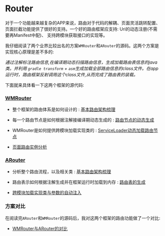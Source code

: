 # Router

对于一个功能越来越复杂的APP来说，路由对于代码的解耦、页面灵活跳转配置、页面拦截功能提供了很好的支持。一个好的路由框架应支持: Uri的动态注册(不需要再Manifest中配)、 支持跨模块获取接口的实现等。

我仔细阅读了两个业界比较出名的方案`WMRouter`和`ARouter`的源码。这两个方案是实现核心原理是差不多的:

*通过注解标注路由信息,在编译期动态扫描路由信息，生成加载路由表信息的java类。并利用 `gradle transform` + `asm`生成加载全部路由信息的class文件。在app运行时，路由框架反射调用这个class文件,从而完成了路由表的装载。*

下面就来具体看一下这两个框架的源代码:

### [WMRouter](https://github.com/meituan/WMRouter)

- 整个框架的路由体系是如何设计的 : <a href="WMRouter/基本路由架构梳理.md">基本路由架构梳理</a>

- 每一个路由节点是如何根据注解接编译期动态生成的 : <a href="WMRouter/路由节点的动态生成.md">路由节点的动态生成</a>

- WMRouter是如何提供跨模块加载实现类的 : <a href="WMRouter/利用ServiceLoader运行时加载UriHandler.md">ServiceLoader动态加载路由节点</a>

- <a href="WMRouter/页面路由实例分析.md">页面路由实例分析</a>

### [ARouter](https://github.com/alibaba/ARouter)

- 分析整个路由流程，以及相关类 : <a href="ARouter/基本路由过程.md">基本路由架构梳理</a>

- 路由表示如何根据注解生成并在框架运行时加载到内存 : <a href="ARouter/动态生成路由表.md">路由表的生成</a>

- <a href="ARouter/跨模块加载实现类与参数的自动注入.md">跨模块加载实现类与参数的自动注入</a>

### 方案对比

在阅读完`ARouter`和`WMRouter`的源码后，我对这两个框架的路由功能做了一个对比:

- <a href="./Android路由框架:WMRouter与ARouter的对比.md"> WMRouter与ARouter的对比 </a>

